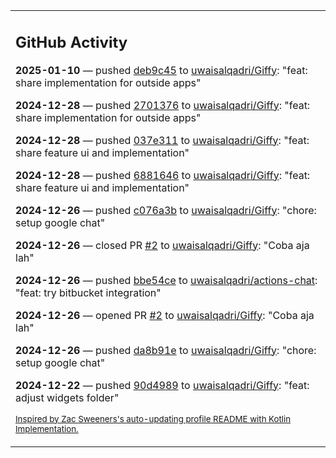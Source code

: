 <table><tr><td valign="top" width="100%">    

## GitHub Activity

**2025-01-10** — pushed [deb9c45](https://github.com/uwaisalqadri/Giffy/commits/deb9c45e77df44af6ab6439966b0034eb5064cdc) to [uwaisalqadri/Giffy](https://github.com/uwaisalqadri/Giffy): "feat: share implementation for outside apps"

**2024-12-28** — pushed [2701376](https://github.com/uwaisalqadri/Giffy/commits/27013765f8f2e7c268b1dda03017165a0b6d5dc2) to [uwaisalqadri/Giffy](https://github.com/uwaisalqadri/Giffy): "feat: share implementation for outside apps"

**2024-12-28** — pushed [037e311](https://github.com/uwaisalqadri/Giffy/commits/037e311b8509b6fccacc0139f7e9c740e8c87294) to [uwaisalqadri/Giffy](https://github.com/uwaisalqadri/Giffy): "feat: share feature ui and implementation"

**2024-12-28** — pushed [6881646](https://github.com/uwaisalqadri/Giffy/commits/6881646bc876415ef43f7abdb919d6f41570d348) to [uwaisalqadri/Giffy](https://github.com/uwaisalqadri/Giffy): "feat: share feature ui and implementation"

**2024-12-26** — pushed [c076a3b](https://github.com/uwaisalqadri/Giffy/commits/c076a3b124d68ce5bf2517b063732400eadba134) to [uwaisalqadri/Giffy](https://github.com/uwaisalqadri/Giffy): "chore: setup google chat"

**2024-12-26** — closed PR [#2](https://github.com/uwaisalqadri/Giffy/pull/2) to [uwaisalqadri/Giffy](https://github.com/uwaisalqadri/Giffy): "Coba aja lah"

**2024-12-26** — pushed [bbe54ce](https://github.com/uwaisalqadri/actions-chat/commits/bbe54ceaa88af22c2e4325fe4a67d4f12c90fd31) to [uwaisalqadri/actions-chat](https://github.com/uwaisalqadri/actions-chat): "feat: try bitbucket integration"

**2024-12-26** — opened PR [#2](https://github.com/uwaisalqadri/Giffy/pull/2) to [uwaisalqadri/Giffy](https://github.com/uwaisalqadri/Giffy): "Coba aja lah"

**2024-12-26** — pushed [da8b91e](https://github.com/uwaisalqadri/Giffy/commits/da8b91e59fc425c7b13adbfa98ea424f231c8586) to [uwaisalqadri/Giffy](https://github.com/uwaisalqadri/Giffy): "chore: setup google chat"

**2024-12-22** — pushed [90d4989](https://github.com/uwaisalqadri/Giffy/commits/90d4989d42a23d91c3138638de3c53935843ed28) to [uwaisalqadri/Giffy](https://github.com/uwaisalqadri/Giffy): "feat: adjust widgets folder"
                
<sub><a href="https://github.com/ZacSweers/ZacSweers/">Inspired by Zac Sweeners's auto-updating profile README with Kotlin Implementation.</a></sub>
        